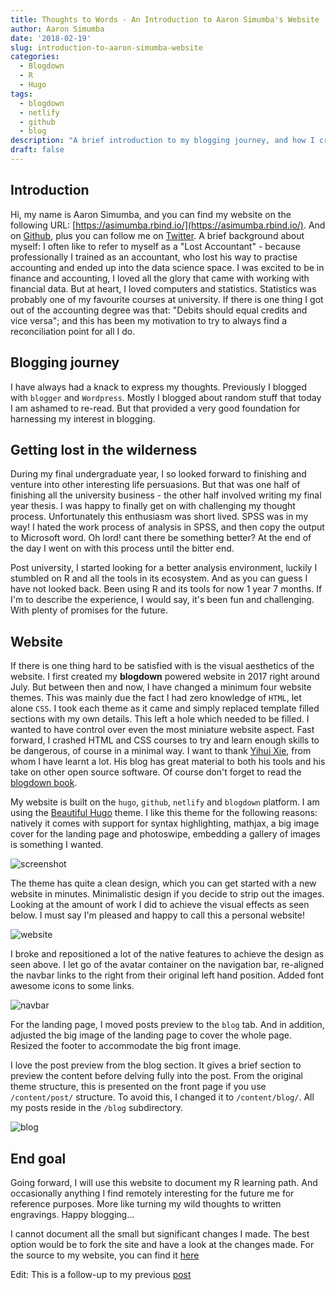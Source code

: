 ```yaml
---
title: Thoughts to Words - An Introduction to Aaron Simumba's Website
author: Aaron Simumba
date: '2018-02-19'
slug: introduction-to-aaron-simumba-website
categories:
  - Blogdown
  - R
  - Hugo
tags:
  - blogdown
  - netlify
  - github
  - blog
description: "A brief introduction to my blogging journey, and how I crafted my personal website"
draft: false
---
```



## Introduction

Hi, my name is Aaron Simumba, and you can find my website on the following URL: [https://asimumba.rbind.io/](https://asimumba.rbind.io/). And on  [Github](https://github.com/asimumba), plus you can follow me on [Twitter](https://twitter.com/asimumba21). A brief background about myself: I often like to refer to myself as a "Lost Accountant" - because professionally I trained as an accountant, who lost his way to practise accounting and ended up into the data science space. I was excited to be in finance and accounting, I loved all the glory that came with working with financial data. But at heart, I loved computers and statistics. Statistics was probably one of my favourite courses at university. If there is one thing I got out of the accounting degree was that: "Debits should equal credits and vice versa"; and this has been my motivation to try to always find a reconciliation point for all I do.


## Blogging journey

I have always had a knack to express my thoughts. Previously I blogged with `blogger` and `Wordpress`. Mostly I blogged about random stuff that today I am ashamed to re-read. But that provided a very good foundation for harnessing my interest in blogging. 

## Getting lost in the wilderness

During my final undergraduate year, I so looked forward to finishing and venture into other interesting life persuasions. But that was one half of finishing all the university business - the other half involved writing my final year thesis. I was happy to finally get on with challenging my thought process. Unfortunately this enthusiasm was short lived. SPSS was in my way! I hated the work process of analysis in SPSS, and then copy the output to Microsoft word. Oh lord! cant there be something better? At the end of the day I went on with this process until the bitter end.


Post university, I started looking for a better analysis environment, luckily I stumbled on R and all the tools in its ecosystem. And as you can guess I have not looked back. Been using R and its tools for  now 1 year 7 months. If I'm to describe the experience, I would say, it's been fun and challenging. With plenty of promises for the future. 


## Website

If there is one thing hard to be satisfied with is the visual aesthetics of the website. I first created my **blogdown** powered website in 2017 right around July. But between then and now, I have changed a minimum four website themes. This was mainly due the fact I had zero knowledge of `HTML`, let alone `CSS`. I took each theme as it came and simply replaced template filled sections with my own details. This left a hole which needed to be filled. I wanted to have control over even the most miniature website aspect. Fast forward, I crashed HTML and CSS courses to try and learn enough skills to be dangerous, of course in a minimal way. I want to thank [Yihui Xie](https://yihui.name/), from whom I have learnt a lot. His blog has great material to both his tools and his take on other open source software. Of course don't forget to read the [blogdown book](https://bookdown.org/yihui/blogdown/).

My website is built on the `hugo`, `github`, `netlify` and `blogdown` platform. I am using the [Beautiful Hugo](https://github.com/halogenica/beautifulhugo) theme. I like this theme for the following reasons: natively it comes with support for syntax highlighting, mathjax, a big image cover for the landing page and photoswipe, embedding a gallery of images is something I wanted.

![screenshot](https://user-images.githubusercontent.com/24398851/36398695-035a64fe-15d1-11e8-87b1-6a7c5ab65ad9.png)


The theme has quite a clean design, which you can get started with a new website in minutes. Minimalistic design if you decide to strip out the images. Looking at the amount of work I did to achieve the visual effects as seen below. I must say I'm pleased and happy to call this a personal website!

![website](https://user-images.githubusercontent.com/24398851/36397146-09733e62-15ca-11e8-9be1-a91244efc209.jpg)



I broke and repositioned a lot of the native features to achieve the design as seen above. I let go of the avatar container on the navigation bar, re-aligned the navbar links to the right from their original left hand position. Added font awesome icons to some links. 

![navbar](https://user-images.githubusercontent.com/24398851/36397152-0f79484c-15ca-11e8-9974-f8be9bef098a.png)


For the landing page, I moved posts preview to the `blog` tab. And in addition, adjusted the big image of the landing page to cover the whole page. Resized the footer to accommodate the big front image.

I love the post preview from the blog section. It gives a brief section to preview the content before delving fully into the post. From the original theme structure, this is presented on the front page if you use `/content/post/` structure. To avoid this, I changed it to `/content/blog/`. All my posts reside in the `/blog` subdirectory.

![blog](https://user-images.githubusercontent.com/24398851/36397317-016df4c2-15cb-11e8-986f-b33a31689bc6.jpg)

## End goal

Going forward, I will use this website to document my R learning path. And occasionally anything I find remotely interesting for the future me for reference purposes. More like turning my wild thoughts to written engravings. Happy blogging...

I cannot document all the small but significant changes I made. The best option would be to fork the site and have a look at the changes made. For the source to my website, you can find it [here](https://github.com/rbind/asimumba)


Edit: This is a follow-up to my previous [post](https://asimumba.rbind.io/blog/2017-07-03-building-a-website-with-blogdown-and-hugo/)
